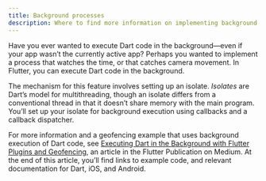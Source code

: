 ```yaml
---
title: Background processes
description: Where to find more information on implementing background processes in Flutter.
---
```


Have you ever wanted to execute Dart code in the background—even if
your app wasn’t the currently active app? Perhaps you wanted to implement
a process that watches the time, or that catches camera movement.
In Flutter, you can execute Dart code in the background.

The mechanism for this feature involves setting up an isolate. _Isolates_
are Dart’s model for multithreading, though an isolate differs from a
conventional thread in that it doesn’t share memory with the main program.
You’ll set up your isolate for background execution using callbacks and
a callback dispatcher.

For more information and a geofencing example that uses background
execution of Dart code, see
[Executing Dart in the Background with Flutter Plugins and Geofencing][],
an article in the Flutter Publication on Medium. At the end of this article,
you’ll find links to example code, and relevant documentation for Dart,
iOS, and Android.


[Executing Dart in the Background with Flutter Plugins and Geofencing]: {{site.flutter-medium}}/executing-dart-in-the-background-with-flutter-plugins-and-geofencing-2b3e40a1a124
